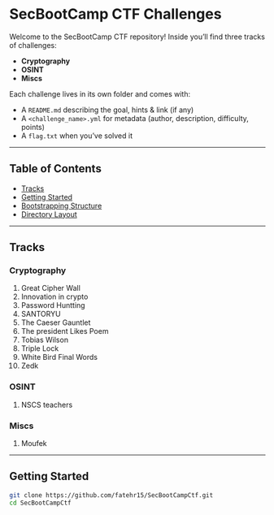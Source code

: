 # SecBootCamp CTF Challenges

Welcome to the SecBootCamp CTF repository! Inside you’ll find three tracks of challenges:

- **Cryptography**  
- **OSINT**  
- **Miscs**  

Each challenge lives in its own folder and comes with:

- A `README.md` describing the goal, hints & link (if any)
- A `<challenge_name>.yml` for metadata (author, description, difficulty, points)
- A `flag.txt` when you’ve solved it

---

## Table of Contents

- [Tracks](#tracks)  
- [Getting Started](#getting-started)  
- [Bootstrapping Structure](#bootstrapping-structure)   
- [Directory Layout](#directory-layout)  


---

## Tracks

### Cryptography
1. Great Cipher Wall  
2. Innovation in crypto  
3. Password Huntting  
4. SANTORYU  
5. The Caeser Gauntlet  
6. The president Likes Poem  
7. Tobias Wilson  
8. Triple Lock  
9. White Bird Final Words  
10. Zedk  

### OSINT
1. NSCS teachers  

### Miscs
1. Moufek  

---

## Getting Started

```bash
git clone https://github.com/fatehr15/SecBootCampCtf.git
cd SecBootCampCtf

